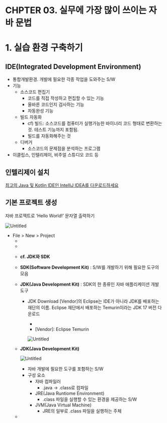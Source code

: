 # CHPTER 03. 실무에 가장 많이 쓰이는 자바 문법

# 1. 실습 환경 구축하기

## IDE(Integrated Development Environment)

- 통합개발환경. 개발에 필요한 각종 작업을 도와주는 S/W
- 기능
    - 소스코드 편집기
        - 코드를 직접 작성하고 편집할 수 있는 기능
        - 올바른 코드인지 검사하는 기능
        - 자동완성 기능
    - 빌드 자동화
        - cf) 빌드: 소스코드를 컴퓨터가 실행가능한 바이너리 코드 형태로 변환하는 것. 테스트 기능까지 포함됨.
        - 빌드를 자동화해주는 것
    - 디버거
        - 소스코드의 문제점을 분석하는 프로그램
- 이클립스, 인텔리제이, 비주얼 스튜디오 코드 등

## 인텔리제이 설치

[최고의 Java 및 Kotlin IDE인 IntelliJ IDEA를 다운로드하세요](https://www.jetbrains.com/ko-kr/idea/download/?section=windows)

## 기본 프로젝트 생성

자바 프로젝트로 ‘Hello World!’ 문자열 출력하기

![Untitled](https://github.com/kim-soohyeon/TIL/assets/59382707/2b09eb44-b564-41e0-a6ba-1e22cc9e3906)

- File > New > Project
    - [Language]: java
    - [Build System]: IntelliJ
    - [JDK]: 17
    **cf. JDK와 SDK**
    - **SDK(Software Development Kit)**
    : S/W를 개발하기 위해 필요한 도구의 모음
    - **JDK(Java Development Kit)**
    : SDK의 한 종류인 자바 애플리케이션 개발 도구
        - JDK Download
        [Vendor]의 Eclipse는 IDE가 아니라 JDK를 배포하는 재단의 이름. Eclipse 재단에서 배포하는 Temurin이라는 JDK 17 버전 다운로드
            - [Version]: 17
            - [Vendor]: Eclipse Temurin
            
            ![Untitled](https://github.com/kim-soohyeon/TIL/assets/59382707/28b73949-4fde-4626-b2bc-39fd912ac2ce)
            
    - **JDK(Java Development Kit)**
        
        ![Untitled](https://github.com/kim-soohyeon/TIL/assets/59382707/4daa20a5-79b7-4aaf-8c70-6040ae547cd1)
        
        - 자바 개발에 필요한 도구를 포함하는 S/W
        - 구성 요소
            - 자바 컴파일러
                - .java → .class로 컴파일
            - JRE(Java Runtiome Environment)
                - .class 파일을 실행할 수 있는 환경을 제공하는 S/W
            - JVM(Java Virtual Machine)
                - JRE의 일부로 .class 파일을 실행하는 주체
    -